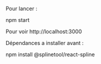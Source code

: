 Pour lancer :

npm start

Pour voir http://localhost:3000

Dépendances a installer avant :

npm install @splinetool/react-spline
